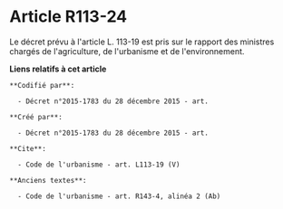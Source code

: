 # Article R113-24

Le décret prévu à l'article L. 113-19 est pris sur le rapport des ministres chargés de l'agriculture, de l'urbanisme et de
l'environnement.

**Liens relatifs à cet article**

	**Codifié par**:

	  - Décret n°2015-1783 du 28 décembre 2015 - art.

	**Créé par**:

	  - Décret n°2015-1783 du 28 décembre 2015 - art.

	**Cite**:

	  - Code de l'urbanisme - art. L113-19 (V)

	**Anciens textes**:

	  - Code de l'urbanisme - art. R143-4, alinéa 2 (Ab)
